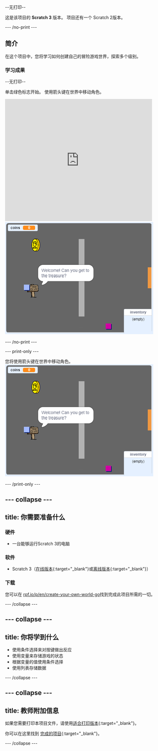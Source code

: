 --无打印--

这是该项目的 **Scratch 3** 版本。 项目</a>还有一个 Scratch 2版本。</p> 

\--- /no-print \---

## 简介

在这个项目中，您将学习如何创建自己的冒险游戏世界，探索多个级别。

### 学习成果

--无打印--

单击绿色标志开始。 使用箭头键在世界中移动角色。

<div class="scratch-preview">
  <iframe allowtransparency="true" width="485" height="402" src="https://scratch.mit.edu/projects/embed/258757783/?autostart=false" frameborder="0" scrolling="no"></iframe>
  <img src="images/showcase.png">
</div>

\--- /no-print \---

\--- print-only \---

您将使用箭头键在世界中移动角色。 ![showcase.png](images/showcase.png)

\--- /print-only \---

## \--- collapse \---

## title: 你需要准备什么

### 硬件

- 一台能够运行Scratch 3的电脑

### 软件

- Scratch 3（[在线版本](http://rpf.io/scratchon){:target="_blank"}或[离线版本](http://rpf.io/scratchoff){:target="_blank"}）

### 下载

您可以在 [rpf.io/p/en/create-your-own-world-go](https://rpf.io/p/en/create-your-own-world-go)找到完成此项目所需的一切。

\--- /collapse \---

## \--- collapse \---

## title: 你将学到什么

- 使用条件选择来对按键做出反应
- 使用变量来存储游戏的状态
- 根据变量的值使用条件选择
- 使用列表存储数据

\--- /collapse \---

## \--- collapse \---

## title: 教师附加信息

如果您需要打印本项目文件，请使用[适合打印版本](https://projects.raspberrypi.org/en/projects/create-your-own-world/print){:target="_blank"}。

你可以在这里找到 [完成的项目](https://rpf.io/p/en/create-your-own-world-get){:target="_blank"}。

\--- /collapse \---